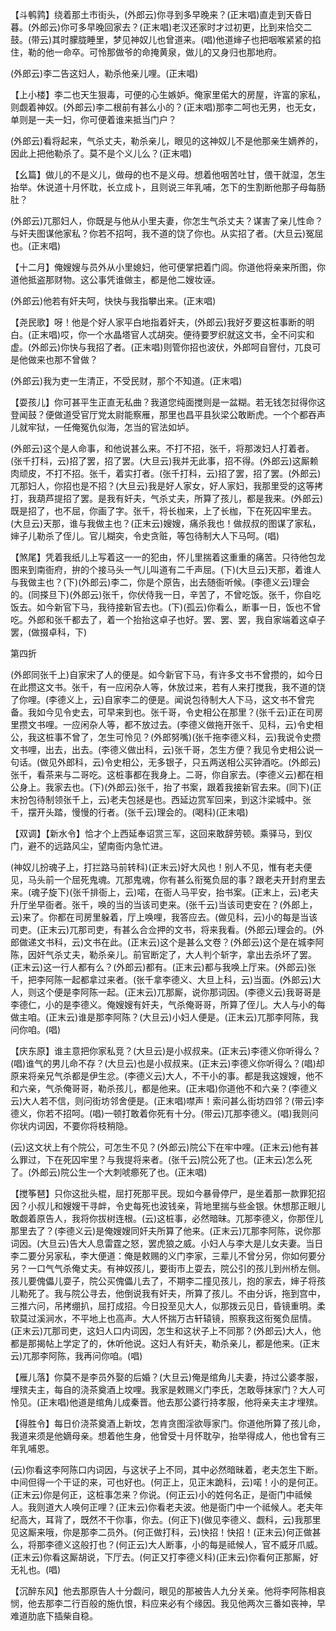 <!-- { "loadSidebar": true } -->
【斗鹌鹑】绕着那土市街头，(外郎云)你寻到多早晚来？(正末唱)直走到天昏日暮。(外郎云)你可多早晚回家去？(正末唱)老汉还家时才过初更，比到来恰交二鼓。(带云)其时朦胧睡里，梦见神奴儿也曾道来。(唱)他道婶子也把咽喉紧紧的掐住，勒的他一命卒。可怜那做爷的命掩黄泉，做儿的又身归也那地府。

(外郎云)李二告这妇人，勒杀他亲儿哩。(正末唱)

【上小楼】李二也天生狠毒，可便的心生嫉妒。俺家里偌大的房屋，许富的家私，则觑着神奴。(外郎云)李二根前有甚么小的？(正末唱)那李二呵也无男，也无女，单则是一夫一妇，你可便着谁来抵当门户？

(外郎云)看将起来，气杀丈夫，勒杀亲儿，眼见的这神奴儿不是他那亲生嫡养的，因此上把他勒杀了。莫不是个义儿么？(正末唱)

【幺篇】做儿的不是义儿，做母的也不是义母。想着他咽苦吐甘，偎干就湿，怎生抬举。休说道十月怀耽，长立成卜，且则说三年乳哺，怎下的生割断他那子母每肠肚？

(外郎云)兀那妇人，你既是与他从小里夫妻，你怎生气杀丈夫？谋害了亲儿性命？与奸夫图谋他家私？你若不招呵，我不道的饶了你也。从实招了者。(大旦云)冤屈也。(正末唱)

【十二月】俺嫂嫂与员外从小里媳妇，他可便掌把着门闾。你道他将亲来所图，你道他抵盗那财物。这公事凭谁做主，都是他二嫂妆诬。

(外郎云)他若有奸夫呵，快快与我指攀出来。(正末唱)

【尧民歌】呀！他是个好人家平白地指着奸夫，(外郎云)我好歹要这桩事断的明白。(正末唱)哎，你一个水晶塔官人忒胡突。便待要罗织就这文书，全不问实和虚。(外郎云)你快与我招了者。(正末唱)则管你招也波伏，外郎呵自窨付，兀良可是他做来也那不曾做？

(外郎云)我为吏一生清正，不受民财，那个不知道。(正末唱)

【耍孩儿】你可甚平生正直无私曲？我道您纯面搅则是一盆糊。若无钱怎挝得你这登闻鼓？便做道受官厅党太尉能察雁，那里也昌平县狄梁公敢断虎。一个个都吞声儿就牢狱，一任俺冤仇似海，怎当的官法如垆。

(外郎云)这个是人命事，和他说甚么来。不打不招，张千，将那泼妇人打着者。(张千打科，云)招了罢，招了罢。(大旦云)我并无此事，招不得。(外郎云)这厮赖肉顽皮，不打不招。张千，着实打者。(张千打科，云)招了罢，招了罢。(外郎云)兀那妇人，你招也是不招？(大旦云)我是好人家女，好人家妇，我那里受的这等拷打，我葫芦提招了罢。是我有奸夫，气杀丈夫，所算了孩儿，都是我来。(外郎云)既是招了，也不屈，你画了字。张千，将长枷来，上了长枷，下在死囚牢里去。(大旦云)天那，谁与我做主也？(正末云)嫂嫂，痛杀我也！做叔叔的图谋了家私，婶子儿勒杀了侄儿。官儿糊突，令史贪赃，等包待制大人下马呵。(唱)

【煞尾】凭着我纸儿上写着这一一的犯由，怀儿里揣着这重重的痛苦。只待他包龙图来到南衙府，拚的个接马头一气儿叫道有二千声屈。(下)(大旦云)天那，着谁人与我做主也？(下)(外郎云)李二，你是个原告，出去随衙听候。(李德义云)理会的。(同搽旦下)(外郎云)张千，你伏侍我一日，辛苦了，不曾吃饭。张千，你自吃饭去。如今新官下马，我待接新官去也。(下)(孤云)你看么，断事一日，饭也不曾吃。外郎和张千都去了，着一个抬抬这卓子也好。罢、罢、罢，我自家端着这卓子罢，(做掇卓科，下)


第四折

(外郎同张千上)自家宋了人的便是。如今新官下马，有许多文书不曾攒的，如今日在此攒这文书。张千，有一应闲杂人等，休放过来，若有人来打搅我，我不道的饶了你哩。(李德义上，云)自家李二的便是。闻说包待制大人下马，这文书不曾完备。我如今见令史去，可早来到也。张千哥，令史相公在那里？(张千云)正在司房里攒文书哩。一应闲杂人等，都不放过去。(李德义做拖开张千、见科，云)令史相公，我这桩事不曾了，怎生可怜见？(外郎努嘴)(张千拖李德义科，云)我说令史攒文书哩，出去，出去。(李德义做出科，云)张千哥，怎生方便？我见令史相公说一句话。(做见外郎科，云)令史相公，无多银子，只五两送相公买钟酒吃。(外郎云)张千，看茶来与二哥吃。这桩事都在我身上。二哥，你自家去。(李德义云)都在相公身上。我家去也。(下)(外郎云)张千，抬了书案，跟着我接新官去来。(同下)(正末扮包待制领张千上，云)老夫包拯是也。西延边赏军回来，到这汴梁城中。张千，摆开头踏，慢慢的行者。(张千云)理会的。(喝科)(正末唱)

【双调】【新水令】恰才个上西延奉诏赏三军，这回来敢辞劳顿。乘驿马，到仪门，避不的远路风尘，望南衙内急忙进。

(神奴儿扮魂子上，打拦路马前转科)(正末云)好大风也！别人不见，惟有老夫便见，马头前一个屈死鬼魂。兀那鬼魂，你有甚么衔冤负屈的事？跟老夫开封府里去来。(魂子旋下)(张千排衙上，云)喏，在衙人马平安，抬书案。(正末上，云)老夫升厅坐早衙者。张千，唤的当的当该司吏来。(张千云)当该司吏安在？(外郎上，云)来了。你都在司房里躲着，厅上唤哩，我答应去。(做见科，云)小的每是当该司吏。(正末云)兀那司吏，有甚么合佥押的文书，将来我看。(外郎云)理会的。(外郎做递文书科，云)文书在此。(正末云)这个是甚么文卷？(外郎云)这个是在城李阿陈，因奸气杀丈夫，勒杀亲儿。前官断定了，大人判个斩字，拿出去杀坏了罢。(正末云)这一行人都有么？(外郎云)都有。(正末云)都与我唤上厅来。(外郎云)张千，把李阿陈一起都拿过来者。(张千拿李德义、大旦上科，云)当面。(外郎云)大人，则这个便是李阿陈一起。(正末云)兀那厮，说你那词因。(李德义云)我哥哥是李德仁，小的是李德义。俺嫂嫂有奸夫，气杀俺哥哥，所算了侄儿。大人与小的每做主咱。(正末云)谁是那李阿陈？(大旦云)小妇人便是。(正末云)兀那李阿陈，我问你咱。(唱)

【庆东原】谁主意把你家私竞？(大旦云)是小叔叔来。(正末云)李德义你听得么？(唱)谁气的男儿命不存？(大旦云)也是小叔叔来。(正末云)李德义你听得么？(唱)却原来将亲兄气杀都是伊生忿。(李德义云)大人，不干小的事。都是我这嫂嫂，他不和六亲，气杀俺哥哥，勒杀孩儿，都是他来。(正末唱)你道他不和六亲？(李德义云)大人若不信，则问街坊邻舍便是。(正末唱)噤声！索问甚么街坊四邻？(带云)李德义，你若不招呵。(唱)一顿打敢着你死有十分。(带云)兀那李德义。(唱)我则问你状内词因，不要你将枝稍隐。

(云)这文状上有个院公，可怎生不见？(外郎云)院公下在牢中哩。(正末云)他有甚么罪过，下在死囚牢里？与我提将来者。(张千云)院公死了也。(正末云)怎么死了。(外郎云)院公生一个大刺唬癤死了也。(正末唱)

【搅筝琶】只你这批头棍，屈打死那平民。现如今暴骨停尸，是坐着那一款罪犯招因？小叔儿和嫂嫂干寻衅，令史每死也波钱亲，背地里揣与些金银。休想那正眼儿敢觑着原告人，我将你拔树连根。(云)这桩事，必然暗昧。兀那李德义，你那侄儿那里去了？(李德义云)是俺嫂嫂同奸夫所算了他来。(正末云)兀那李阿陈，说你那词因。(大旦云)告大人息雷霆之怒，罢虎狼之威。小妇人与李大是儿女夫妻。当日李二要分另家私，李大便道：俺是敕赐的义门李家，三辈儿不曾分另，你如何要分另？一口气气杀俺丈夫。有神奴孩儿，要街市上耍去，院公引的孩儿到州桥左侧。孩儿要傀儡儿耍子，院公买傀儡儿去了，不期李二撞见孩儿，抱的家去，婶子将孩儿勒死了。我与院公寻去，他倒说我有奸夫，所算了孩儿。不由分诉，拖到宫中，三推六问，吊拷绷扒，屈打成招。今日投至见大人，似那拨云见日，昏镜重明。柔软莫过溪涧水，不平地上也高声。大人怀揣万古轩辕镜，照察我这衔冤负屈情。(正末云)兀那司吏，这妇人口内词因，怎生和这状子上不同那？(外郎云)大人，他都是那揭帖上学定了的，休听他说。这妇人有奸夫，勒杀亲儿，都是他来。(正末云)兀那李阿陈，我再问你咱。(唱)

【雁儿落】你莫不是李员外娶的后婚？(大旦云)俺是绾角儿夫妻，持过公婆孝服，埋殡夫主，每自的浇茶奠酒上坟哩。我家是敕赐义门李氏，怎敢辱抹家门？大人可怜见。(正末唱)他道是绾角儿成秦晋。他去那公婆行持孝服，他将亲夫主才埋殡。

【得胜令】每日价浇茶奠酒上新坟，怎肯贪图淫欲辱家门。你道他所算了孩儿命，我道来须是他嫡母亲。想着他生身，他曾受十月怀耽孕，抬举得成人，他也曾有三年乳哺恩。

(云)你看这李阿陈口内词因，与这状子上不同，其中必然暗昧着，老夫怎生下断。中间但得一个干证的来，可也好也。(何正上，见正末跪科，云)喏！小的是何正。(正末云)你是何正，这桩事怎来？你说。(何正云)小的姓何名正，是衙门中祗候人。我则道大人唤何正哩？(正末云)你看老夫波。他是衙门中一个祗候人。老夫年纪高大，耳背了，既然不干你事，你去。(何正下)(做见李德义、觑科，云)我那里见这厮来哦，你是那李二员外。(何正做打科，云)快招！快招！(正末云)何正做甚么，将那李德义这般打也？(何正云)大人断事，小的每是祗候人，官不威牙爪威。(正末云)你看这厮胡说，下厅去。(何正又打李德义科)(正末云)你看何正那厮，好无礼也。(唱)

【沉醉东风】他去那原告人十分觑问，眼见的那被告人九分关亲。他将李阿陈相哀悯，他去那李二行百般的施仇恨，料应来必有个缘因。我见他两次三番如丧神，早难道肋底下插柴自稳。

